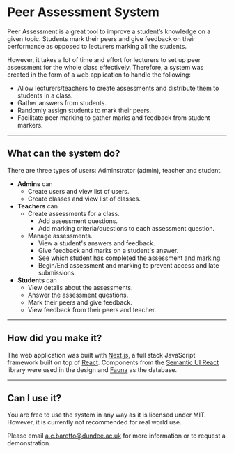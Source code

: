 # Peer Assessment System

Peer Assessment is a great tool to improve a student’s knowledge on a given topic. Students mark their peers and give feedback on their performance as opposed to lecturers marking all the students.

However, it takes a lot of time and effort for lecturers to set up peer assessment for the whole class effectively. Therefore, a system was created in the form of a web application to handle the following:
- Allow lecturers/teachers to create assessments and distribute them to students in a class.
- Gather answers from students.
- Randomly assign students to mark their peers.
- Facilitate peer marking to gather marks and feedback from student markers.

---

## What can the system do?

There are three types of users: Adminstrator (admin), teacher and student.

- **Admins** can
  - Create users and view list of users.
  - Create classes and view list of classes.
- **Teachers** can
  - Create assessments for a class.
    - Add assessment questions.
    - Add marking criteria/questions to each assessment question.
  - Manage assessments.
    - View a student's answers and feedback.
    - Give feedback and marks on a student's answer.
    - See which student has completed the assessment and marking.
    - Begin/End assessment and marking to prevent access and late submissions.
- **Students** can
  - View details about the assessments.
  - Answer the assessment questions.
  - Mark their peers and give feedback.
  - View feedback from their peers and teacher.

---

## How did you make it?
The web application was built with <a href="https://nextjs.org/" target="_blank">Next.js</a>, a full stack JavaScript framework built on top of <a href="https://reactjs.org/" target="_blank">React</a>. Components from the <a href="https://react.semantic-ui.com/" target="_blank">Semantic UI React</a> library were used in the design and <a href="https://fauna.com/" target="_blank">Fauna</a> as the database.

---

## Can I use it?
You are free to use the system in any way as it is licensed under MIT. However, it is currently not recommended for real world use.

Please email [a.c.baretto@dundee.ac.uk](mailto:a.c.baretto@dundee.ac.uk) for more information or to request a demonstration.